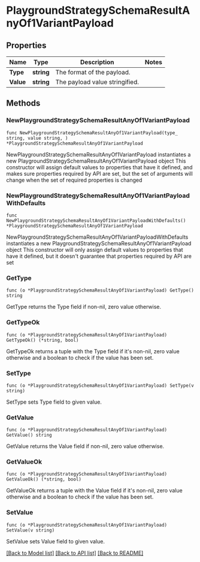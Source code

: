 # PlaygroundStrategySchemaResultAnyOf1VariantPayload

## Properties

Name | Type | Description | Notes
------------ | ------------- | ------------- | -------------
**Type** | **string** | The format of the payload. | 
**Value** | **string** | The payload value stringified. | 

## Methods

### NewPlaygroundStrategySchemaResultAnyOf1VariantPayload

`func NewPlaygroundStrategySchemaResultAnyOf1VariantPayload(type_ string, value string, ) *PlaygroundStrategySchemaResultAnyOf1VariantPayload`

NewPlaygroundStrategySchemaResultAnyOf1VariantPayload instantiates a new PlaygroundStrategySchemaResultAnyOf1VariantPayload object
This constructor will assign default values to properties that have it defined,
and makes sure properties required by API are set, but the set of arguments
will change when the set of required properties is changed

### NewPlaygroundStrategySchemaResultAnyOf1VariantPayloadWithDefaults

`func NewPlaygroundStrategySchemaResultAnyOf1VariantPayloadWithDefaults() *PlaygroundStrategySchemaResultAnyOf1VariantPayload`

NewPlaygroundStrategySchemaResultAnyOf1VariantPayloadWithDefaults instantiates a new PlaygroundStrategySchemaResultAnyOf1VariantPayload object
This constructor will only assign default values to properties that have it defined,
but it doesn't guarantee that properties required by API are set

### GetType

`func (o *PlaygroundStrategySchemaResultAnyOf1VariantPayload) GetType() string`

GetType returns the Type field if non-nil, zero value otherwise.

### GetTypeOk

`func (o *PlaygroundStrategySchemaResultAnyOf1VariantPayload) GetTypeOk() (*string, bool)`

GetTypeOk returns a tuple with the Type field if it's non-nil, zero value otherwise
and a boolean to check if the value has been set.

### SetType

`func (o *PlaygroundStrategySchemaResultAnyOf1VariantPayload) SetType(v string)`

SetType sets Type field to given value.


### GetValue

`func (o *PlaygroundStrategySchemaResultAnyOf1VariantPayload) GetValue() string`

GetValue returns the Value field if non-nil, zero value otherwise.

### GetValueOk

`func (o *PlaygroundStrategySchemaResultAnyOf1VariantPayload) GetValueOk() (*string, bool)`

GetValueOk returns a tuple with the Value field if it's non-nil, zero value otherwise
and a boolean to check if the value has been set.

### SetValue

`func (o *PlaygroundStrategySchemaResultAnyOf1VariantPayload) SetValue(v string)`

SetValue sets Value field to given value.



[[Back to Model list]](../README.md#documentation-for-models) [[Back to API list]](../README.md#documentation-for-api-endpoints) [[Back to README]](../README.md)


